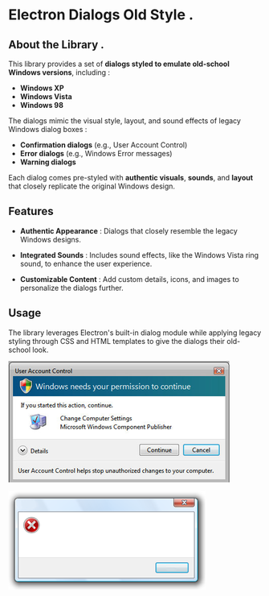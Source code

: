 # Electron Dialogs Old Style .

## About the Library .

This library provides a set of **dialogs styled to emulate old-school Windows versions**, including :

- **Windows XP**
- **Windows Vista**
- **Windows 98**

The dialogs mimic the visual style, layout, and sound effects of legacy Windows dialog boxes :

- **Confirmation dialogs** (e.g., User Account Control)
- **Error dialogs** (e.g., Windows Error messages)
- **Warning dialogs**

Each dialog comes pre-styled with **authentic visuals**, **sounds**, and **layout** that closely replicate the original Windows design.

## Features

- **Authentic Appearance** : Dialogs that closely resemble the legacy Windows designs.

- **Integrated Sounds** : Includes sound effects, like the Windows Vista ring sound, to enhance the user experience.

- **Customizable Content** : Add custom details, icons, and images to personalize the dialogs further.

## Usage

The library leverages Electron's built-in dialog module while applying legacy styling through CSS and HTML templates to give the dialogs their old-school look.


![Info Dialog Image](https://github.com/Avri-Here/all-windows-dialogs-electron/blob/main/src/app/pages/winVista/dialog/info.png)

![Info Dialog Image](https://github.com/Avri-Here/all-windows-dialogs-electron/blob/main/src/app/pages/winVista/dialog/emptyErr.png)


